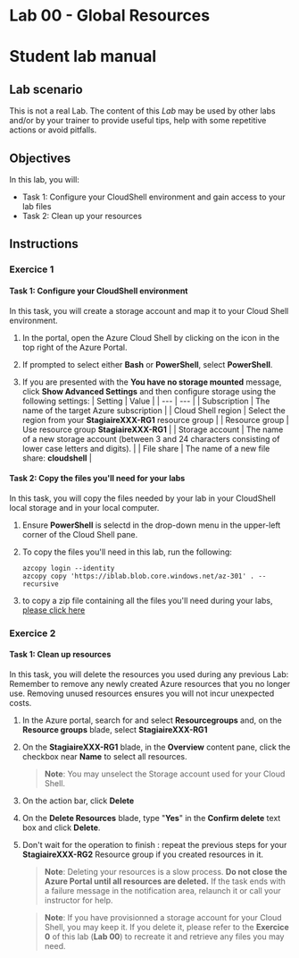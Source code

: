 # Lab 00 - Global Resources

# Student lab manual

## Lab scenario

This is not a real Lab. The content of this *Lab* may be used by other labs and/or by your trainer to provide useful tips, help with some repetitive actions or avoid pitfalls.

## Objectives

In this lab, you will:

+ Task 1: Configure your CloudShell environment and gain access to your lab files
+ Task 2: Clean up your resources

## Instructions

### Exercice 1

#### Task 1: Configure your CloudShell environment

In this task, you will create a storage account and map it to your Cloud Shell environment.

1. In the portal, open the Azure Cloud Shell by clicking on the icon in the top right of the Azure Portal.

1. If prompted to select either **Bash** or **PowerShell**, select **PowerShell**.

1. If you are presented with the **You have no storage mounted** message, click **Show Advanced Settings** and then configure storage using the following settings:
    | Setting | Value |
    | --- | --- |
    | Subscription | The name of the target Azure subscription |
    | Cloud Shell region | Select the region from your **StagiaireXXX-RG1** resource group |
    | Resource group | Use  resource group **StagiaireXXX-RG1** |
    | Storage account | The name of a new storage account (between 3 and 24 characters consisting of lower case letters and digits). |
    | File share | The name of a new file share: **cloudshell** |

#### Task 2: Copy the files you'll need for your labs

In this task, you will copy the files needed by your lab in your CloudShell local storage and in your local computer.

1. Ensure **PowerShell** is selectd  in the drop-down menu in the upper-left corner of the Cloud Shell pane.

1. To copy the files you'll need in this lab, run the following:

   ```pwsh
   azcopy login --identity
   azcopy copy 'https://iblab.blob.core.windows.net/az-301' . --recursive
   ```
1. to copy a zip file containing all the files you'll need during your labs, [please click here](https://github.com/renaudwangler/AZ-301-MicrosoftAzureArchitectDesign/raw/master/allfiles.zip)

### Exercice 2

#### Task 1: Clean up resources

In this task, you will delete the resources you used during any previous Lab: Remember to remove any newly created Azure resources that you no longer use. Removing unused resources ensures you will not incur unexpected costs.

1. In the Azure portal, search for and select **Resourcegroups** and, on the **Resource groups** blade, select **StagiaireXXX-RG1**

1. On the **StagiaireXXX-RG1** blade, in the **Overview** content pane, click the checkbox near **Name** to select all resources.

   >**Note**: You may unselect the Storage account used for your Cloud Shell.
   
1. On the action bar, click **Delete**

1. On the **Delete Resources** blade, type "**Yes**" in the **Confirm delete** text box and click **Delete**.

1. Don't wait for the operation to finish : repeat the previous steps for your **StagiaireXXX-RG2** Resource group if you created resources in it.

   >**Note**: Deleting your resources is a slow process. **Do not close the Azure Portal until all resources are deleted.** If the task ends with a failure message in the notification area, relaunch it or call your instructor for help.
   
   >**Note**: If you have provisionned a storage account for your Cloud Shell, you may keep it. If you delete it, please refer to the **Exercice 0** of this lab (**Lab 00**) to recreate it and retrieve any files you may need.
